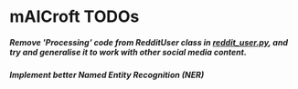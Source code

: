 # mAICroft **TODOs**

##### Remove 'Processing' code from RedditUser class in [reddit_user.py](/reddit_user.py), and try and generalise it to work with other social media content.

##### Implement better Named Entity Recognition (NER)

 
